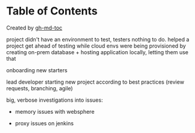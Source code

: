 
Table of Contents
=================



Created by [gh-md-toc](https://github.com/ekalinin/github-markdown-toc)



project didn't have an environment to test, testers nothing to do. helped a
project get ahead of testing while cloud envs were being provisioned by
creating on-prem database + hosting application locally, letting them use that

onboarding new starters

lead developer starting new project according to best practices (review requests, branching, agile)

big, verbose investigations into issues:

- memory issues with websphere

- proxy issues on jenkins

